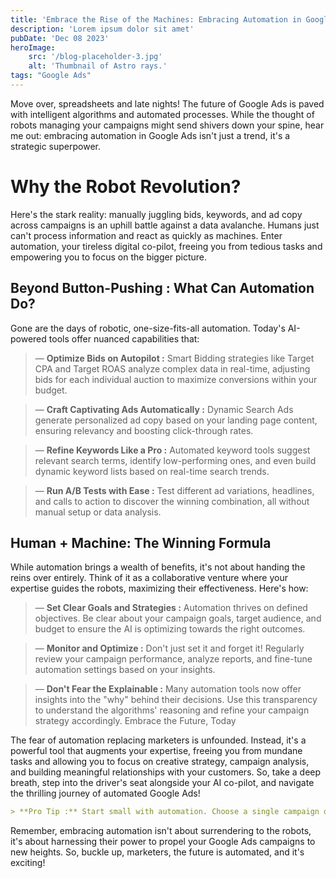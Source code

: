 ```yaml
---
title: 'Embrace the Rise of the Machines: Embracing Automation in Google Ads'
description: 'Lorem ipsum dolor sit amet'
pubDate: 'Dec 08 2023'
heroImage: 
    src: '/blog-placeholder-3.jpg'
    alt: 'Thumbnail of Astro rays.'
tags: "Google Ads"
---
```


Move over, spreadsheets and late nights! The future of Google Ads is paved with intelligent algorithms and automated processes. While the thought of robots managing your campaigns might send shivers down your spine, hear me out: embracing automation in Google Ads isn't just a trend, it's a strategic superpower.

# Why the Robot Revolution?

Here's the stark reality: manually juggling bids, keywords, and ad copy across campaigns is an uphill battle against a data avalanche. Humans just can't process information and react as quickly as machines. Enter automation, your tireless digital co-pilot, freeing you from tedious tasks and empowering you to focus on the bigger picture.

## Beyond Button-Pushing : What Can Automation Do?

Gone are the days of robotic, one-size-fits-all automation. Today's AI-powered tools offer nuanced capabilities that:

> — **Optimize Bids on Autopilot :** Smart Bidding strategies like Target CPA and Target ROAS analyze complex data in real-time, adjusting bids for each individual auction to maximize conversions within your budget.

> — **Craft Captivating Ads Automatically :** Dynamic Search Ads generate personalized ad copy based on your landing page content, ensuring relevancy and boosting click-through rates.

> — **Refine Keywords Like a Pro :** Automated keyword tools suggest relevant search terms, identify low-performing ones, and even build dynamic keyword lists based on real-time search trends.

> — **Run A/B Tests with Ease :** Test different ad variations, headlines, and calls to action to discover the winning combination, all without manual setup or data analysis.

## Human + Machine: The Winning Formula

While automation brings a wealth of benefits, it's not about handing the reins over entirely. Think of it as a collaborative venture where your expertise guides the robots, maximizing their effectiveness. Here's how:

> — **Set Clear Goals and Strategies :** Automation thrives on defined objectives. Be clear about your campaign goals, target audience, and budget to ensure the AI is optimizing towards the right outcomes.

> — **Monitor and Optimize :** Don't just set it and forget it! Regularly review your campaign performance, analyze reports, and fine-tune automation settings based on your insights.

> — **Don't Fear the Explainable :** Many automation tools now offer insights into the "why" behind their decisions. Use this transparency to understand the algorithms' reasoning and refine your campaign strategy accordingly.
Embrace the Future, Today

The fear of automation replacing marketers is unfounded. Instead, it's a powerful tool that augments your expertise, freeing you from mundane tasks and allowing you to focus on creative strategy, campaign analysis, and building meaningful relationships with your customers. So, take a deep breath, step into the driver's seat alongside your AI co-pilot, and navigate the thrilling journey of automated Google Ads!

```markdown
> **Pro Tip :** Start small with automation. Choose a single campaign or a specific task to experiment with, and gradually expand your confidence and expertise as you witness the magic unfold.
```

Remember, embracing automation isn't about surrendering to the robots, it's about harnessing their power to propel your Google Ads campaigns to new heights. So, buckle up, marketers, the future is automated, and it's exciting!